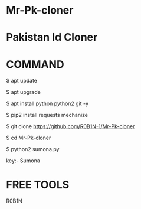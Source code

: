 # Mr-Pk-cloner
# Pakistan Id Cloner
# COMMAND

$ apt update

$ apt upgrade

$ apt install python python2 git -y

$ pip2 install requests mechanize

$ git clone https://github.com/R0B1N-1/Mr-Pk-cloner

$ cd Mr-Pk-cloner

$ python2 sumona.py

key:- Sumona

# FREE TOOLS

R0B1N
